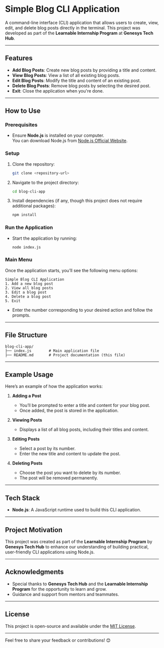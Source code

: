# Simple Blog CLI Application

A command-line interface (CLI) application that allows users to create, view, edit, and delete blog posts directly in the terminal. This project was developed as part of the **Learnable Internship Program** at **Genesys Tech Hub**.

---

## Features

- **Add Blog Posts**: Create new blog posts by providing a title and content.
- **View Blog Posts**: View a list of all existing blog posts.
- **Edit Blog Posts**: Modify the title and content of an existing post.
- **Delete Blog Posts**: Remove blog posts by selecting the desired post.
- **Exit**: Close the application when you're done.

---

## How to Use

### Prerequisites

- Ensure **Node.js** is installed on your computer.  
  You can download Node.js from [Node.js Official Website](https://nodejs.org/).

### Setup

1. Clone the repository:
   ```bash
   git clone <repository-url>
   ```
2. Navigate to the project directory:
   ```bash
   cd blog-cli-app
   ```
3. Install dependencies (if any, though this project does not require additional packages):
   ```bash
   npm install
   ```

### Run the Application

- Start the application by running:
  ```bash
  node index.js
  ```

### Main Menu

Once the application starts, you’ll see the following menu options:

```
Simple Blog CLI Application
1. Add a new blog post
2. View all blog posts
3. Edit a blog post
4. Delete a blog post
5. Exit
```

- Enter the number corresponding to your desired action and follow the prompts.

---

## File Structure

```
blog-cli-app/
├── index.js        # Main application file
├── README.md       # Project documentation (this file)
```

---

## Example Usage

Here’s an example of how the application works:

1. **Adding a Post**

   - You’ll be prompted to enter a title and content for your blog post.
   - Once added, the post is stored in the application.

2. **Viewing Posts**

   - Displays a list of all blog posts, including their titles and content.

3. **Editing Posts**

   - Select a post by its number.
   - Enter the new title and content to update the post.

4. **Deleting Posts**
   - Choose the post you want to delete by its number.
   - The post will be removed permanently.

---

## Tech Stack

- **Node.js**: A JavaScript runtime used to build this CLI application.

---

## Project Motivation

This project was created as part of the **Learnable Internship Program** by **Genesys Tech Hub** to enhance our understanding of building practical, user-friendly CLI applications using Node.js.

---

## Acknowledgments

- Special thanks to **Genesys Tech Hub** and the **Learnable Internship Program** for the opportunity to learn and grow.
- Guidance and support from mentors and teammates.

---

## License

This project is open-source and available under the [MIT License](LICENSE).

---

Feel free to share your feedback or contributions! 😊
